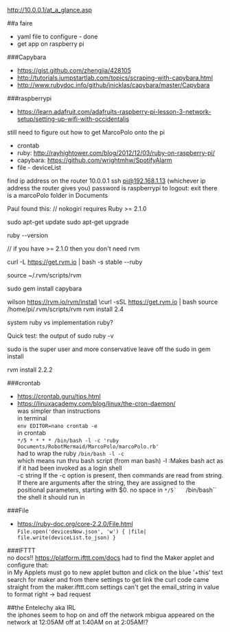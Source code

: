 http://10.0.0.1/at_a_glance.asp

##a faire   
* yaml file to configure - done
* get app on raspberry pi


###Capybara   
* https://gist.github.com/zhengjia/428105  
* http://tutorials.jumpstartlab.com/topics/scraping-with-capybara.html  
* http://www.rubydoc.info/github/jnicklas/capybara/master/Capybara  

###raspberrypi
* https://learn.adafruit.com/adafruits-raspberry-pi-lesson-3-network-setup/setting-up-wifi-with-occidentalis  

still need to figure out how to get MarcoPolo onto the pi
* crontab
* ruby: http://rayhightower.com/blog/2012/12/03/ruby-on-raspberry-pi/
* capybara: https://github.com/wrightmhw/SpotifyAlarm
* file - deviceList

find ip address on the router 10.0.0.1
ssh pi@192.168.1.13 (whichever ip address the router gives you)
password is raspberrypi
to logout: exit
there is a marcoPolo folder in Documents

Paul found this:
// nokogiri requires Ruby >= 2.1.0

sudo apt-get update
sudo apt-get upgrade

ruby --version

// if you have >= 2.1.0 then you don't need rvm

curl -L https://get.rvm.io | bash -s stable --ruby

source ~/.rvm/scripts/rvm


sudo gem install capybara


wilson
https://rvm.io/rvm/install
\curl -sSL https://get.rvm.io | bash
source /home/pi/.rvm/scripts/rvm
rvm install 2.4

<!-- ERROR:  Error installing capybara:
	rack requires Ruby version >= 2.2.2. -->
  <!--ruby -v => ruby 2.4.1p111 (2017-03-22 revision 58053) [armv7l-linux-eabihf] -->
  system ruby vs implementation ruby?

  Quick test: the output of sudo ruby -v
  <!-- ruby 2.1.5p273 (2014-11-13) [arm-linux-gnueabihf]
 -->
  sudo is the super user and more conservative
  leave off the sudo in gem install

rvm install 2.2.2

###crontab  
* https://crontab.guru/tips.html  
* https://linuxacademy.com/blog/linux/the-cron-daemon/  
  was simpler than instructions  
in terminal   
  ``env EDITOR=nano crontab -e``  
in crontab  
  ``*/5 * * * * /bin/bash -l -c 'ruby Documents/RobotMermaid/MarcoPolo/marcoPolo.rb'``    
had to wrap the ruby ``/bin/bash -l -c``  
which means run thru bash script (from man bash)
-l :Makes bash act as if it had been invoked as a login shell  
-c string If  the  -c  option  is  present, then commands are read from
                 string.  If there are arguments after the  string,  they  are
                 assigned to the positional parameters, starting with $0.
no space in ``*/5`  
``/bin/bash`` the shell it should run in  

###File   
* https://ruby-doc.org/core-2.2.0/File.html    
``File.open('devicesNow.json', 'w') { |file| file.write(deviceList.to_json) }``  

###IFTTT  
no docs!! https://platform.ifttt.com/docs
had to find the Maker applet and configure that:  
in My Applets must go to new applet button and click on the blue '+this' text
search for maker and from there settings to get link
the curl code came straight from the maker.ifttt.com settings
can't get the email_string in value to format right -> bad request


##the Entelechy aka IRL  
the iphones seem to hop on and off the network
mbigua appeared on the network at 12:05AM off at 1:40AM on at 2:05AM!?  
